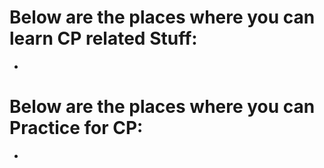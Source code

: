 # Below are the places where you can learn CP related Stuff:

- 












# Below are the places where you can Practice for CP:

- 
